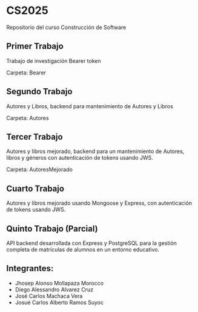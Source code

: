 # CS2025
Repositorio del curso Construcción de Software

## Primer Trabajo

Trabajo de investigación Bearer token

Carpeta: Bearer

## Segundo Trabajo

Autores y Libros, backend para mantenimiento de Autores y Libros

Carpeta: Autores

## Tercer Trabajo

Autores y libros mejorado, backend para un mantenimiento de Autores, libros y géneros con autenticación de tokens usando JWS.

Carpeta: AutoresMejorado

## Cuarto Trabajo

Autores y libros mejorado usando Mongoose y Express, con autenticación de tokens usando JWS.

## Quinto Trabajo (Parcial)

API backend desarrollada con Express y PostgreSQL para la gestión completa de matrículas de alumnos en un entorno educativo.

## Integrantes:
- Jhosep Alonso Mollapaza Morocco
- Diego Alessandro Alvarez Cruz
- José Carlos Machaca Vera
- Josué Carlos Alberto Ramos Suyoc
